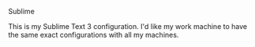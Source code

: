 Sublime

This is my Sublime Text 3 configuration. I'd like my work machine to have the same exact configurations with all my machines.

